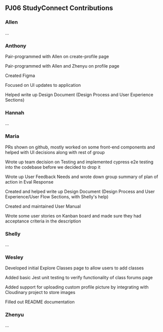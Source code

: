 ## PJ06 StudyConnect Contributions

### Allen
...

### Anthony

Pair-programmed with Allen on create-profile page

Pair-programmed with Allen and Zhenyu on profile page

Created Figma

Focused on UI updates to application

Helped write up Design Document (Design Process and User Experience Sections)

### Hannah
...

### Maria

PRs shown on github, mostly worked on some front-end components and helped with UI decisions along with rest of group

Wrote up team decision on Testing and implemented cypress e2e testing into the codebase before we decided to drop it

Wrote up User Feedback Needs and wrote down group summary of plan of action in Eval Response 

Created and helped write up Design Document (Design Process and User Experience/User Flow Sections, with Shelly's help)

Created and maintained User Manual

Wrote some user stories on Kanban board and made sure they had acceptance criteria in the description

### Shelly
...

### Wesley
Developed initial Explore Classes page to allow users to add classes

Added basic Jest unit testing to verify functionality of class forums page

Added support for uploading custom profile picture by integrating with Cloudinary project to store images

Filled out README documentation

### Zhenyu
...
